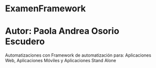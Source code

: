 # ExamenFramework
# Autor: Paola Andrea Osorio Escudero
Automatizaciones con Framework de automatización para:
Aplicaciones Web,
Aplicaciones Móviles y
Aplicaciones Stand Alone
